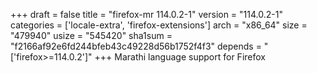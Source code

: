 +++
draft = false
title = "firefox-mr 114.0.2-1"
version = "114.0.2-1"
categories = ['locale-extra', 'firefox-extensions']
arch = "x86_64"
size = "479940"
usize = "545420"
sha1sum = "f2166af92e6fd244bfeb43c49228d56b1752f4f3"
depends = "['firefox>=114.0.2']"
+++
Marathi language support for Firefox